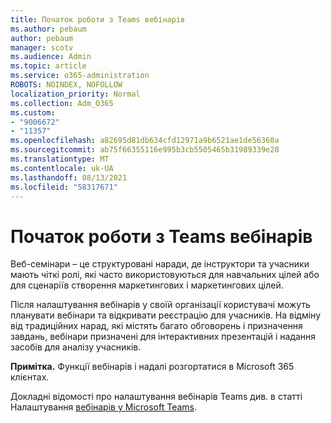 ```yaml
---
title: Початок роботи з Teams вебінарів
ms.author: pebaum
author: pebaum
manager: scotv
ms.audience: Admin
ms.topic: article
ms.service: o365-administration
ROBOTS: NOINDEX, NOFOLLOW
localization_priority: Normal
ms.collection: Adm_O365
ms.custom:
- "9006672"
- "11357"
ms.openlocfilehash: a82695d81db634cfd12971a9b6521ae1de56360a
ms.sourcegitcommit: ab75f66355116e995b3cb5505465b31989339e28
ms.translationtype: MT
ms.contentlocale: uk-UA
ms.lasthandoff: 08/13/2021
ms.locfileid: "58317671"
---
```

# <a name="getting-started-with-teams-webinars"></a>Початок роботи з Teams вебінарів

Веб-семінари – це структуровані наради, де інструктори та учасники мають чіткі ролі, які часто використовуються для навчальних цілей або для сценаріїв створення маркетингових і маркетингових цілей.

Після налаштування вебінарів у своїй організації користувачі можуть планувати вебінари та відкривати реєстрацію для учасників. На відміну від традиційних нарад, які містять багато обговорень і призначення завдань, вебінари призначені для інтерактивних презентацій і надання засобів для аналізу учасників.

**Примітка.** Функції вебінарів і надалі розгортатися в Microsoft 365 клієнтах. 

Докладні відомості про налаштування вебінарів Teams див. в статті Налаштування [вебінарів у Microsoft Teams](https://docs.microsoft.com/microsoftteams/set-up-webinars).